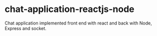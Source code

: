 # chat-application-reactjs-node
Chat application implemented front end with react and back with Node, Express and socket.
